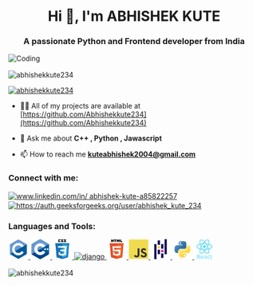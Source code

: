 
<h1 align="center">Hi 👋, I'm ABHISHEK KUTE</h1>
<h3 align="center">A passionate Python and Frontend developer from India</h3>
<img  alt="Coding" width="400" src="https://imarticus.org/blog/wp-content/uploads/2021/03/hhfhwf.gif">
<p><img align="center" src="https://github-readme-stats.vercel.app/api/top-langs?username=abhishekkute234&show_icons=true&locale=en&layout=compact" alt="abhishekkute234" /></p>

<p align="left"> <a href="https://github.com/ryo-ma/github-profile-trophy"><img src="https://github-profile-trophy.vercel.app/?username=abhishekkute234" alt="abhishekkute234" /></a> </p>

- 👨‍💻 All of my projects are available at [https://github.com/Abhishekkute234](https://github.com/Abhishekkute234)

- 💬 Ask me about **C++ , Python , Jawascript**

- 📫 How to reach me **kuteabhishek2004@gmail.com**

<h3 align="left">Connect with me:</h3>
<p align="left">
<a href="https://linkedin.com/in/www.linkedin.com/in/ abhishek-kute-a85822257" target="blank"><img align="center" src="https://raw.githubusercontent.com/rahuldkjain/github-profile-readme-generator/master/src/images/icons/Social/linked-in-alt.svg" alt="www.linkedin.com/in/ abhishek-kute-a85822257" height="30" width="40" /></a>
<a href="https://auth.geeksforgeeks.org/user/https://auth.geeksforgeeks.org/user/abhishek_kute_234" target="blank"><img align="center" src="https://raw.githubusercontent.com/rahuldkjain/github-profile-readme-generator/master/src/images/icons/Social/geeks-for-geeks.svg" alt="https://auth.geeksforgeeks.org/user/abhishek_kute_234" height="30" width="40" /></a>
</p>

<h3 align="left">Languages and Tools:</h3>
<p align="left"> <a href="https://www.cprogramming.com/" target="_blank" rel="noreferrer"> <img src="https://raw.githubusercontent.com/devicons/devicon/master/icons/c/c-original.svg" alt="c" width="40" height="40"/> </a> <a href="https://www.w3schools.com/cpp/" target="_blank" rel="noreferrer"> <img src="https://raw.githubusercontent.com/devicons/devicon/master/icons/cplusplus/cplusplus-original.svg" alt="cplusplus" width="40" height="40"/> </a> <a href="https://www.w3schools.com/css/" target="_blank" rel="noreferrer"> <img src="https://raw.githubusercontent.com/devicons/devicon/master/icons/css3/css3-original-wordmark.svg" alt="css3" width="40" height="40"/> </a> <a href="https://www.djangoproject.com/" target="_blank" rel="noreferrer"> <img src="https://cdn.worldvectorlogo.com/logos/django.svg" alt="django" width="40" height="40"/> </a> <a href="https://www.w3.org/html/" target="_blank" rel="noreferrer"> <img src="https://raw.githubusercontent.com/devicons/devicon/master/icons/html5/html5-original-wordmark.svg" alt="html5" width="40" height="40"/> </a> <a href="https://developer.mozilla.org/en-US/docs/Web/JavaScript" target="_blank" rel="noreferrer"> <img src="https://raw.githubusercontent.com/devicons/devicon/master/icons/javascript/javascript-original.svg" alt="javascript" width="40" height="40"/> </a> <a href="https://pandas.pydata.org/" target="_blank" rel="noreferrer"> <img src="https://raw.githubusercontent.com/devicons/devicon/2ae2a900d2f041da66e950e4d48052658d850630/icons/pandas/pandas-original.svg" alt="pandas" width="40" height="40"/> </a> <a href="https://www.python.org" target="_blank" rel="noreferrer"> <img src="https://raw.githubusercontent.com/devicons/devicon/master/icons/python/python-original.svg" alt="python" width="40" height="40"/> </a> <a href="https://reactjs.org/" target="_blank" rel="noreferrer"> <img src="https://raw.githubusercontent.com/devicons/devicon/master/icons/react/react-original-wordmark.svg" alt="react" width="40" height="40"/> </a> </p>

<p><img align="center" src="https://github-readme-stats.vercel.app/api/top-langs?username=abhishekkute234&show_icons=true&locale=en&layout=compact" alt="abhishekkute234" /></p>
